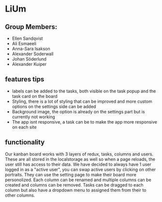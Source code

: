 # LiUm

## Group Members:

- Ellen Sandqvist
- Ali Esmaeeli
- Anna-Sara Isakson
- Alexander Soderwall
- Johan Söderlund
- Alexander Kuiper

## features tips

- labels can be added to the tasks, both visible on the task popup and the task card on the board
- Styling, there is a lot of styling that can be improved and more custom options on the settings side can be added
- Background image, the option is already on the settings part but is currently not working
- The app isnt responsive, a task can be to make the app more responsive on each site

## functionality

Our kanban board works with 3 layers of redux, tasks, columns and users. These are all stored in the localstorage as well so when a page reloads, the user still has access to their data. We have decided to always have 1 user logged in as a "active user", you can swap active users by clicking on other portraits. They can use the setting page to make their board more personolized. Each column can be renamed and multiple columns can be created and columns can be removed. Tasks can be dragged to each column but also have a dropdown menu to assigned them from their to other columns.
